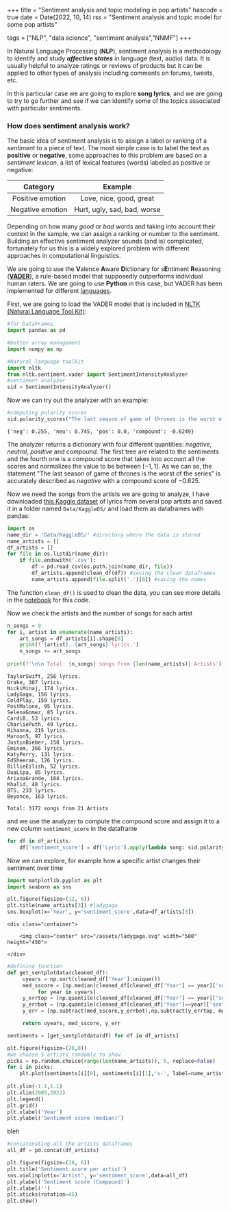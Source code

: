 +++
title = "Sentiment analysis and topic modeling in pop artists"
hascode = true
date = Date(2022, 10, 14)
rss = "Sentiment analysis and topic model for some pop artists"

tags = ["NLP", "data science", "sentiment analysis","NNMF"]
+++

In Natural Language Processing (**NLP**), sentiment analysis is a methodology to identify and study **_affective states_** in language (text, audio) data. It is usually helpful to analyze ratings or reviews of products but it can be applied to other types of analysis including comments on forums, tweets, etc. 

In this particular case we are going to explore **song lyrics**, and we are going to try to go further and see if we can identify some of the topics associated with particular sentiments.

### How does sentiment analysis work?
The basic idea of sentiment analysis is to assign a label or ranking of a _sentiment_ to a piece of text. The most simple case is to label the text as **positive** or **negative**, some approaches to this problem are based on a _sentiment lexicon_, a list of lexical features (words) labeled as positive or negative:

|     Category     |           Example           |
|:----------------:|:---------------------------:|
| Positive emotion |   Love, nice, good, great   |
| Negative emotion | Hurt, ugly, sad, bad, worse |

Depending on how many _good_ or _bad_ words and taking into account their context in the sample, we can assign a ranking or number to the sentiment. Building an effective sentiment analyzer sounds (and is) complicated, fortunately for us this is a widely explored problem with different approaches in computational linguistics.

We are going to use the **V**alence **A**ware **D**ictionary for s**E**ntiment **R**easoning ([**VADER**](https://ojs.aaai.org/index.php/ICWSM/article/view/14550)), a rule-based model that supposedly outperforms individual human raters. We are going to use **Python** in this case, but VADER has been implemented for different [languages](https://github.com/cjhutto/vaderSentiment).

First, we are going to load the VADER model that is included in [NLTK (Natural Language Tool Kit)](https://www.nltk.org/):

```python
#for DataFrames
import pandas as pd 

#better array management
import numpy as np

#Natural language toolkit
import nltk
from nltk.sentiment.vader import SentimentIntensityAnalyzer
#sentiment analyzer
sid = SentimentIntensityAnalyzer()
```
Now we can try out the analyzer with an example:
```python
#computing polarity scores
sid.polarity_scores("The last season of game of thrones is the worst of the series")
```
```plaintext
{'neg': 0.255, 'neu': 0.745, 'pos': 0.0, 'compound': -0.6249}
```
The analyzer returns a dictionary with four different quantities: _negative_, _neutral_, _positive_ and _compound_. The first tree are related to the sentiments and the fourth one is a compound score that takes into account all the scores and normalizes the value to be between $[-1,1]$. As we can se, the statement "The last season of game of thrones is the worst of the series" is accurately described as _negative_ with a compound score of $-0.625$.

Now we need the songs from the artists we are going to analyze, I have downloaded [this Kaggle dataset](https://www.kaggle.com/datasets/deepshah16/song-lyrics-dataset) of lyrics from several pop artists and saved it in a folder named `Data/KaggleDS/` and load them as dataframes with pandas:

```python
import os
name_dir = 'Data/KaggleDS/' #directory where the data is stored
name_artists = []
df_artists = []
for file in os.listdir(name_dir):
    if file.endswith('.csv'):
        df = pd.read_csv(os.path.join(name_dir, file))
        df_artists.append(clean_df(df)) #saving the clean dataframes
        name_artists.append(file.split('.')[0]) #saving the names

```
The function `clean_df()` is used to clean the data, you can see more details in the [notebook](https://github.com/spiralizing/WebsiteNotebooks/blob/main/Python/SongLyrics.ipynb) for this code.

Now we check the artists and the number of songs for each artist

```python
n_songs = 0
for i, artist in enumerate(name_artists):
    art_songs = df_artists[i].shape[0]
    print(f'{artist}, {art_songs} lyrics.')
    n_songs += art_songs
    
print(f'\n\n Total: {n_songs} songs from {len(name_artists)} Artists')
```
```plaintext
TaylorSwift, 256 lyrics.
Drake, 307 lyrics.
NickiMinaj, 174 lyrics.
LadyGaga, 156 lyrics.
ColdPlay, 159 lyrics.
PostMalone, 95 lyrics.
SelenaGomez, 85 lyrics.
CardiB, 53 lyrics.
CharliePuth, 49 lyrics.
Rihanna, 215 lyrics.
Maroon5, 97 lyrics.
JustinBieber, 158 lyrics.
Eminem, 366 lyrics.
KatyPerry, 131 lyrics.
EdSheeran, 126 lyrics.
BillieEilish, 52 lyrics.
DuaLipa, 85 lyrics.
ArianaGrande, 164 lyrics.
Khalid, 48 lyrics.
BTS, 233 lyrics.
Beyonce, 163 lyrics.

Total: 3172 songs from 21 Artists
```
and we use the analyzer to compute the compound score and assign it to a new column `sentiment_score` in the dataframe

```python
for df in df_artists:
    df['sentiment_score'] = df['Lyric'].apply(lambda song: sid.polarity_scores(song)['compound']) 
```

Now we can explore, for example how a specific artist changes their sentiment over time
```python
import matplotlib.pyplot as plt
import seaborn as sns

plt.figure(figsize=(12, 6))
plt.title(name_artists[3]) #ladygaga
sns.boxplot(x='Year', y='sentiment_score',data=df_artists[3])

```
~~~
<div class="container">

    <img class="center" src="/assets/ladygaga.svg" width="500" height="450">

</div>
~~~

```python
#defining function
def get_sentplotdata(cleaned_df):
     uyears = np.sort(cleaned_df['Year'].unique())
     med_sscore = [np.median(cleaned_df[cleaned_df['Year'] == year]['sentiment_score'])
          for year in uyears]
     y_errtop = [np.quantile(cleaned_df[cleaned_df['Year'] == year]['sentiment_score'],0.75) for year in uyears]
     y_errbot = [np.quantile(cleaned_df[cleaned_df['Year']==year]['sentiment_score'], 0.25) for year in uyears]
     y_err = [np.subtract(med_sscore,y_errbot),np.subtract(y_errtop, med_sscore)]

     return uyears, med_sscore, y_err

sentiments = [get_sentplotdata(df) for df in df_artists]

plt.figure(figsize=(20,8))
#we choose 5 artists randomly to show
picks = np.random.choice(range(len(name_artists)), 5, replace=False)
for i in picks:
    plt.plot(sentiments[i][0], sentiments[i][1],'s-', label=name_artists[i])
    
plt.ylim(-1.1,1.1)
plt.xlim(2005,2022)
plt.legend()
plt.grid()
plt.xlabel('Year')
plt.ylabel('Sentiment score (median)')

```
bleh

```python
#concatenating all the artists dataframes 
all_df = pd.concat(df_artists)

plt.figure(figsize=(18, 6))
plt.title('Sentiment score per artist')
sns.violinplot(x='Artist', y='sentiment_score',data=all_df)
plt.ylabel('Sentiment score (Compound)')
plt.xlabel('')
plt.xticks(rotation=45)
plt.show()

```